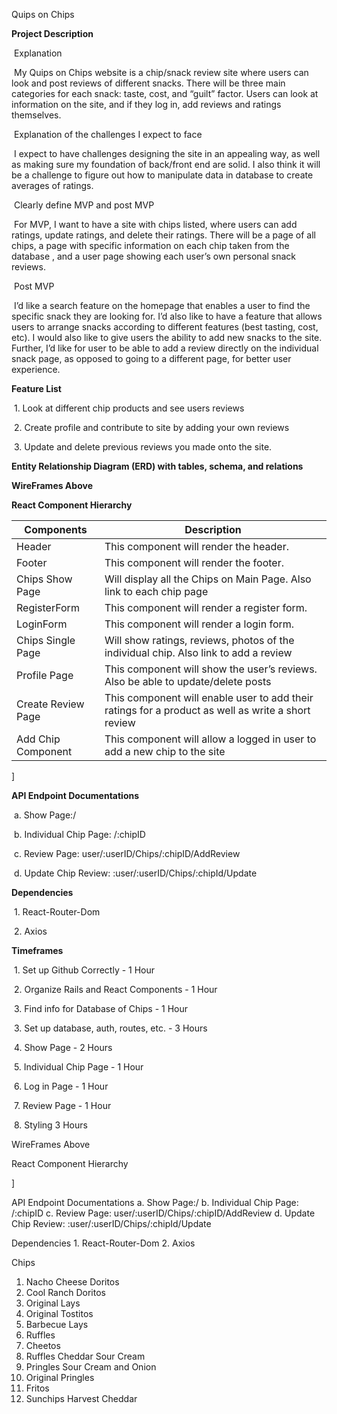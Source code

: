 Quips on Chips





**Project Description**



​	Explanation

​	My Quips on Chips website is a chip/snack review site where users can look and post reviews of different snacks. There will be three main categories for each snack: taste, cost, and “guilt” factor. Users can look at information on the site, and if they log in, add reviews and ratings themselves.  



​	Explanation of the challenges I expect to face

​	I expect to have challenges designing the site in an appealing way, as well as making sure my foundation of back/front end are solid. I also think it will be a challenge to figure out how to manipulate data in database to create averages of ratings. 



​	Clearly define MVP and post MVP

​	For MVP, I want to have a site with chips listed, where users can add ratings, update ratings, and delete their ratings. There will be a page of all chips, a page with specific information on each chip taken from the database , and a user page showing each user’s own personal snack reviews. 



​	Post MVP 

​	I’d like a search feature on the homepage that enables a user to find the specific snack they are looking for. I’d also like to have a feature that allows users to arrange snacks according to different features (best tasting, cost, etc). I would also like to give users the ability to add new snacks to the site. Further, I’d like for user to be able to add a review directly on the individual snack page, as opposed to going to a different page, for better user experience. 



**Feature List**



​	1. Look at different chip products and see users reviews

​	2. Create profile and contribute to site by adding your own reviews

​	3. Update and delete previous reviews you made onto the site.



**Entity Relationship Diagram (ERD) with tables, schema, and relations** 





































**WireFrames Above**  



**React Component Hierarchy**

| **Components**     | **Description**                                              |
| ------------------ | ------------------------------------------------------------ |
| Header             | This component will render the header.                       |
| Footer             | This component will render the footer.                       |
| Chips Show Page    | Will display all the Chips on Main Page. Also link to each chip page|
| RegisterForm       | This component will render a register form.                  |
| LoginForm          | This component will render a login form.                     |
| Chips Single Page  | Will show ratings, reviews, photos of the individual chip.  Also link to add a review|
| Profile Page       | This component will show the user’s reviews.  Also be able to update/delete posts |
| Create Review Page | This component will enable user to add their ratings for a product as well as write a short review |
| Add Chip Component | This component will allow a logged in user to add a new chip to the site|




]



**API Endpoint Documentations**

​	a. Show Page:/

​	b. Individual Chip Page: /:chipID

​	c. Review Page: user/:userID/Chips/:chipID/AddReview

​	d. Update Chip Review: :user/:userID/Chips/:chipId/Update


**Dependencies**

​	1. React-Router-Dom

​	2. Axios


**Timeframes**

​	1. Set up Github Correctly - 1 Hour

​	2. Organize Rails and React Components - 1 Hour

​	3. Find info for Database of Chips - 1 Hour

​	3. Set up database, auth, routes, etc. - 3 Hours

​	4. Show Page - 2 Hours

​	5. Individual Chip Page - 1 Hour

​	6. Log in Page - 1 Hour

​	7. Review Page - 1 Hour

​	8. Styling 3 Hours


















WireFrames Above

React Component Hierarchy


]

API Endpoint Documentations
	a. Show Page:/
	b. Individual Chip Page: /:chipID
	c. Review Page: user/:userID/Chips/:chipID/AddReview
	d. Update Chip Review: :user/:userID/Chips/:chipId/Update


Dependencies
	1. React-Router-Dom
	2. Axios


Chips

1. Nacho Cheese Doritos 
2. Cool Ranch Doritos
3. Original Lays
4. Original Tostitos
5. Barbecue Lays
6. Ruffles
7. Cheetos
8. Ruffles Cheddar Sour Cream
9. Pringles Sour Cream and Onion
10. Original Pringles
11. Fritos
12. Sunchips Harvest Cheddar
